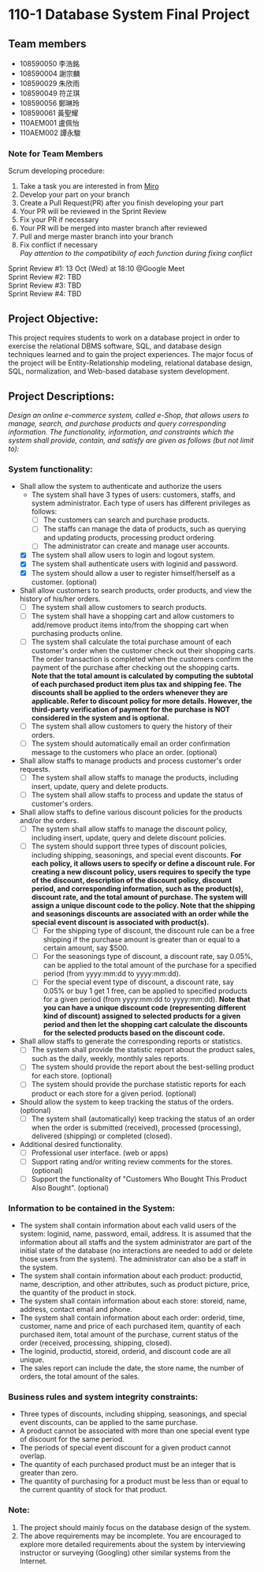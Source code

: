 # 110-1 Database System Final Project

## Team members
- 108590050 李浩銘
- 108590004 謝宗麟
- 108590029 朱欣雨
- 108590049 符芷琪
- 108590056 鄭琳玲
- 108590061 黃聖耀
- 110AEM001 盧佩怡
- 110AEM002 譚永駿

### Note for Team Members
Scrum developing procedure:
1. Take a task you are interested in from [Miro](https://miro.com/welcomeonboard/MkF1UFZBb2tJeHM4Nmxtc0lueTZ3b3lJZXQ0TWFWc1lOb25FemFacVB3WVJ3NVlrSWZqTFRuT0xvQ2d6OGYyTHwzMDc0NDU3MzYyMDA0NjQyMjM2?invite_link_id=149965833091)
2. Develop your part on your branch
3. Create a Pull Request(PR) after you finish developing your part
4. Your PR will be reviewed in the Sprint Review
5. Fix your PR if necessary
5. Your PR will be merged into master branch after reviewed
6. Pull and merge master branch into your branch
7. Fix conflict if necessary  
*Pay attention to the compatibility of each function during fixing conflict*

Sprint Review #1: 13 Oct (Wed) at 18:10 @Google Meet  
Sprint Review #2: TBD  
Sprint Review #3: TBD  
Sprint Review #4: TBD  


## Project Objective:
This project requires students to work on a database project in order to exercise the relational DBMS software, SQL, and database design techniques learned and to gain the project experiences. The major focus of the project will be Entity-Relationship modeling, relational database design, SQL, normalization, and Web-based database system development.

## Project Descriptions:
*Design an online e-commerce system, called e-Shop, that allows users to manage, search, and purchase products and query corresponding information. The functionality, information, and constraints which the system shall provide, contain, and satisfy are given as follows (but not limit to):*

### System functionality:
- Shall allow the system to authenticate and authorize the users
  - The system shall have 3 types of users: customers, staffs, and system administrator. Each type of users has different privileges as follows:
    - [ ] The customers can search and purchase products.
    - [ ] The staffs can manage the data of products, such as querying and updating products, processing product ordering.
    - [ ] The administrator can create and manage user accounts.
  - [x] The system shall allow users to login and logout system.
  - [x] The system shall authenticate users with loginid and password.
  - [x] The system should allow a user to register himself/herself as a customer. (optional)
- Shall allow customers to search products, order products, and view the history of his/her orders.
  - [ ] The system shall allow customers to search products.
  - [ ] The system shall have a shopping cart and allow customers to add/remove product items into/from the shopping cart when purchasing products online.
  - [ ] The system shall calculate the total purchase amount of each customer's order when the customer check out their shopping carts. The order transaction is completed when the customers confirm the payment of the purchase after checking out the shopping carts. **Note that the total amount is calculated by computing the subtotal of each purchased product item plus tax and shipping fee. The discounts shall be applied to the orders whenever they are applicable. Refer to discount policy for more details. However, the third-party verification of payment for the purchase is NOT considered in the system and is optional.**
  - [ ] The system shall allow customers to query the history of their orders.
  - [ ] The system should automatically email an order confirmation message to the customers who place an order. (optional)
- Shall allow staffs to manage products and process customer's order requests.
  - [ ] The system shall allow staffs to manage the products, including insert, update, query and delete products.
  - [ ] The system shall allow staffs to process and update the status of customer's orders.
- Shall allow staffs to define various discount policies for the products and/or the orders.
  - [ ] The system shall allow staffs to manage the discount policy, including insert, update, query and delete discount policies.
  - [ ] The system should support three types of discount policies, including shipping, seasonings, and special event discounts. **For each policy, it allows users to specify or define a discount rule. For creating a new discount policy, users requires to specify the type of the discount, description of the discount policy, discount period, and corresponding information, such as the product(s), discount rate, and the total amount of purchase. The system will assign a unique discount code to the policy. Note that the shipping and seasonings discounts are associated with an order while the special event discount is associated with product(s).**
    - [ ] For the shipping type of discount, the discount rule can be a free shipping if the purchase amount is greater than or equal to a certain amount, say $500.  
    - [ ] For the seasonings type of discount, a discount rate, say 0.05%, can be applied to the total amount of the purchase for a specified period (from yyyy:mm:dd to yyyy:mm:dd).
    - [ ] For the special event type of discount, a discount rate, say 0.05% or buy 1 get 1 free, can be applied to specified products for a given period (from yyyy:mm:dd to yyyy:mm:dd). **Note that you can have a unique discount code (representing different kind of discount) assigned to selected products for a given period and then let the shopping cart calculate the discounts for the selected products based on the discount code.**
- Shall allow staffs to generate the corresponding reports or statistics.
  - [ ] The system shall provide the statistic report about the product sales, such as the daily, weekly, monthly sales reports.
  - [ ] The system should provide the report about the best-selling product for each store. (optional)
  - [ ] The system should provide the purchase statistic reports for each product or each store for a given period. (optional)    
- Should allow the system to keep tracking the status of the orders. (optional)
  - [ ] The system shall (automatically) keep tracking the status of an order when the order is submitted (received), processed (processing), delivered (shipping) or completed (closed).
- Additional desired functionality.
  - [ ] Professional user interface. (web or apps)
  - [ ] Support rating and/or writing review comments for the stores. (optional)
  - [ ] Support the functionality of "Customers Who Bought This Product Also Bought". (optional)

### Information to be contained in the System:
- The system shall contain information about each valid users of the system: loginid, name, password, email, address. It is assumed that the information about all staffs and the system administrator are part of the initial state of the database (no interactions are needed to add or delete those users from the system).  The administrator can also be a staff in the system.
- The system shall contain information about each product: productid, name, description, and other attributes, such as product picture, price, the quantity of the product in stock.
- The system shall contain information about each store: storeid, name, address, contact email and phone.
- The system shall contain information about each order: orderid, time, customer, name and price of each purchased item, quantity of each purchased item, total amount of the purchase, current status of the order (received, processing, shipping, closed).
- The loginid, productid, storeid, orderid, and discount code are all unique.
- The sales report can include the date, the store name, the number of orders, the total amount of the sales.

### Business rules and system integrity constraints:
- Three types of discounts, including shipping, seasonings, and special event discounts, can be applied to the same purchase.
- A product cannot be associated with more than one special event type of discount for the same period.
- The periods of special event discount for a given product cannot overlap.
- The quantity of each purchased product must be an integer that is greater than zero.
- The quantity of purchasing for a product must be less than or equal to the current quantity of stock for that product.

### Note:
1. The project should mainly focus on the database design of the system.
2. The above requirements may be incomplete. You are encouraged to explore more detailed requirements about the system by interviewing instructor or surveying (Googling) other similar systems from the Internet.
